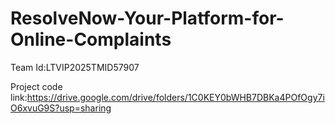 # ResolveNow-Your-Platform-for-Online-Complaints

Team Id:LTVIP2025TMID57907 





Project code link:https://drive.google.com/drive/folders/1C0KEY0bWHB7DBKa4POfOgy7iO6xvuG9S?usp=sharing
